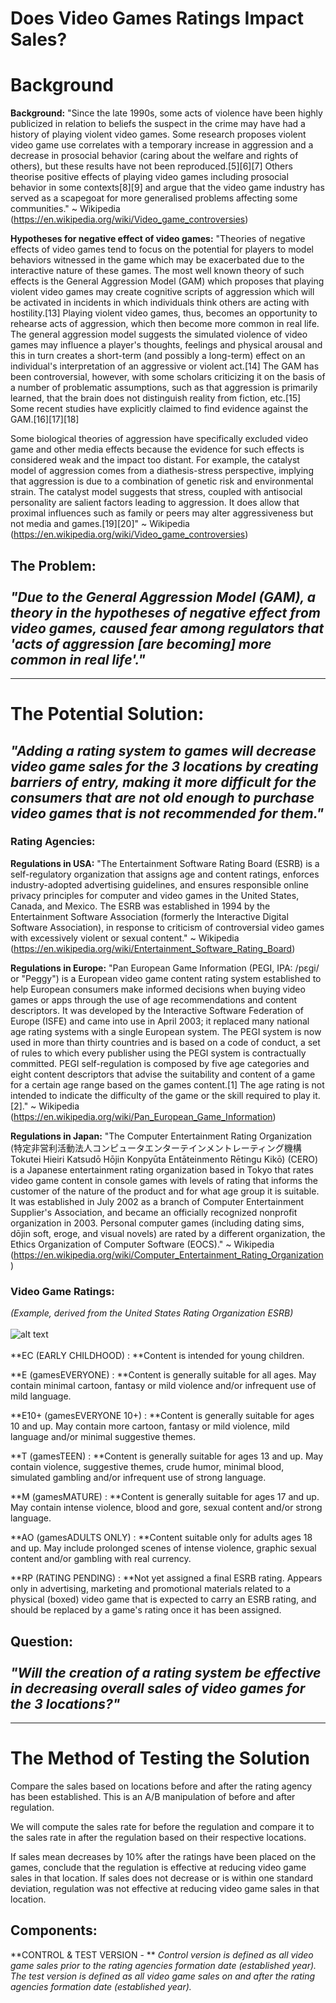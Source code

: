 # Does Video Games Ratings Impact Sales?

# Background

**Background:** "Since the late 1990s, some acts of violence have been highly publicized in relation to beliefs the suspect in the crime may have had a history of playing violent video games. Some research proposes violent video game use correlates with a temporary increase in aggression and a decrease in prosocial behavior (caring about the welfare and rights of others), but these results have not been reproduced.[5][6][7] Others theorise positive effects of playing video games including prosocial behavior in some contexts[8][9] and argue that the video game industry has served as a scapegoat for more generalised problems affecting some communities." ~ Wikipedia (https://en.wikipedia.org/wiki/Video_game_controversies)

**Hypotheses for negative effect of video games:** "Theories of negative effects of video games tend to focus on the potential for players to model behaviors witnessed in the game which may be exacerbated due to the interactive nature of these games. The most well known theory of such effects is the General Aggression Model (GAM) which proposes that playing violent video games may create cognitive scripts of aggression which will be activated in incidents in which individuals think others are acting with hostility.[13] Playing violent video games, thus, becomes an opportunity to rehearse acts of aggression, which then become more common in real life. The general aggression model suggests the simulated violence of video games may influence a player's thoughts, feelings and physical arousal and this in turn creates a short-term (and possibly a long-term) effect on an individual's interpretation of an aggressive or violent act.[14] The GAM has been controversial, however, with some scholars criticizing it on the basis of a number of problematic assumptions, such as that aggression is primarily learned, that the brain does not distinguish reality from fiction, etc.[15] Some recent studies have explicitly claimed to find evidence against the GAM.[16][17][18]

Some biological theories of aggression have specifically excluded video game and other media effects because the evidence for such effects is considered weak and the impact too distant. For example, the catalyst model of aggression comes from a diathesis-stress perspective, implying that aggression is due to a combination of genetic risk and environmental strain. The catalyst model suggests that stress, coupled with antisocial personality are salient factors leading to aggression. It does allow that proximal influences such as family or peers may alter aggressiveness but not media and games.[19][20]" ~ Wikipedia (https://en.wikipedia.org/wiki/Video_game_controversies)

## The Problem: <br><br>_"Due to the General Aggression Model (GAM), a theory in the hypotheses of negative effect from video games, caused fear among regulators that 'acts of aggression [are becoming] more common in real life'."_<br>

***

# The Potential Solution: 
## _"Adding a rating system to games will decrease video game sales for the 3 locations by creating barriers of entry, making it more difficult for the consumers that are not old enough to purchase video games that is not recommended for them."_

### Rating Agencies:

**Regulations in USA:** "The Entertainment Software Rating Board (ESRB) is a self-regulatory organization that assigns age and content ratings, enforces industry-adopted advertising guidelines, and ensures responsible online privacy principles for computer and video games in the United States, Canada, and Mexico. The ESRB was established in 1994 by the Entertainment Software Association (formerly the Interactive Digital Software Association), in response to criticism of controversial video games with excessively violent or sexual content." ~ Wikipedia (https://en.wikipedia.org/wiki/Entertainment_Software_Rating_Board)<br>

**Regulations in Europe:** "Pan European Game Information (PEGI, IPA: /pɛɡi/ or "Peggy") is a European video game content rating system established to help European consumers make informed decisions when buying video games or apps through the use of age recommendations and content descriptors. It was developed by the Interactive Software Federation of Europe (ISFE) and came into use in April 2003; it replaced many national age rating systems with a single European system. The PEGI system is now used in more than thirty countries and is based on a code of conduct, a set of rules to which every publisher using the PEGI system is contractually committed. PEGI self-regulation is composed by five age categories and eight content descriptors that advise the suitability and content of a game for a certain age range based on the games content.[1] The age rating is not intended to indicate the difficulty of the game or the skill required to play it.[2]." ~ Wikipedia (https://en.wikipedia.org/wiki/Pan_European_Game_Information)<br>

**Regulations in Japan:** "The Computer Entertainment Rating Organization (特定非営利活動法人コンピュータエンターテインメントレーティング機構 Tokutei Hieiri Katsudō Hōjin Konpyūta Entāteinmento Rētingu Kikō) (CERO) is a Japanese entertainment rating organization based in Tokyo that rates video game content in console games with levels of rating that informs the customer of the nature of the product and for what age group it is suitable. It was established in July 2002 as a branch of Computer Entertainment Supplier's Association, and became an officially recognized nonprofit organization in 2003. Personal computer games (including dating sims, dōjin soft, eroge, and visual novels) are rated by a different organization, the Ethics Organization of Computer Software (EOCS)." ~ Wikipedia (https://en.wikipedia.org/wiki/Computer_Entertainment_Rating_Organization)

### Video Game Ratings: 
_(Example, derived from the United States Rating Organization ESRB)_<br><br>
![alt text](https://esrbstorage.blob.core.windows.net/esrbcontent/images/esrb-rating-categories-lg.png "ESRB Rating")
<br><br>
**EC (EARLY CHILDHOOD) : **Content is intended for young children.

**E (gamesEVERYONE) : **Content is generally suitable for all ages. May contain minimal cartoon, fantasy or mild violence and/or infrequent use of mild language.

**E10+ (gamesEVERYONE 10+) : **Content is generally suitable for ages 10 and up. May contain more cartoon, fantasy or mild violence, mild language and/or minimal suggestive themes.

**T (gamesTEEN) : **Content is generally suitable for ages 13 and up. May contain violence, suggestive themes, crude humor, minimal blood, simulated gambling and/or infrequent use of strong language.

**M (gamesMATURE) : **Content is generally suitable for ages 17 and up. May contain intense violence, blood and gore, sexual content and/or strong language.

**AO (gamesADULTS ONLY) : **Content suitable only for adults ages 18 and up. May include prolonged scenes of intense violence, graphic sexual content and/or gambling with real currency.

**RP (RATING PENDING) : **Not yet assigned a final ESRB rating. Appears only in advertising, marketing and promotional materials related to a physical (boxed) video game that is expected to carry an ESRB rating, and should be replaced by a game's rating once it has been assigned.

## Question: <br><br>_"Will the creation of a rating system be effective in decreasing overall sales of video games for the 3 locations?"_<br>

***

# The Method of Testing the Solution

Compare the sales based on locations before and after the rating agency has been established. This is an A/B manipulation of before and after regulation.

We will compute the sales rate for before the regulation and compare it to the sales rate in after the regulation based on their respective locations.

If sales mean decreases by 10% after the ratings have been placed on the games, conclude that the regulation is effective at reducing video game sales in that location. If sales does not decrease or is within one standard deviation, regulation was not effective at reducing video game sales in that location.

## Components:
**CONTROL & TEST VERSION - ** _Control version is defined as all video game sales prior to the rating agencies formation date (established year). The test version is defined as all video game sales on and after the rating agencies formation date (established year)._